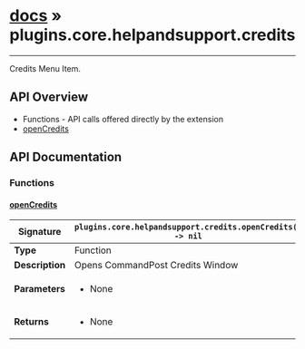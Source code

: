 # [docs](index.md) » plugins.core.helpandsupport.credits
---

Credits Menu Item.

## API Overview
* Functions - API calls offered directly by the extension
 * [openCredits](#opencredits)

## API Documentation

### Functions

#### [openCredits](#opencredits)
| <span style="text-align: left;">**Signature**</span> | <span style="text-align: left;">`plugins.core.helpandsupport.credits.openCredits() -> nil` </span>                                                |
| -----------------------------------------------------|---------------------------------------------------------------------------------------------------------|
| **Type**                                             | Function                                                                                         |
| **Description**                                      | Opens CommandPost Credits Window                                                                                         |
| **Parameters**                                       | <ul><li>None</li></ul> |
| **Returns**                                          | <ul><li>None</li></ul>          |

